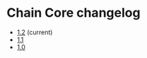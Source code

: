 # Chain Core changelog

- [1.2](https://https://chain.com/docs/1.2/core/reference/changelog) (current)
- [1.1](https://https://chain.com/docs/1.1/core/reference/changelog)
- [1.0](https://https://chain.com/docs/1.0/core/reference/changelog)
